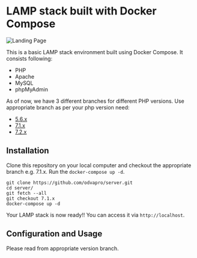 # LAMP stack built with Docker Compose

![Landing Page](https://preview.ibb.co/gOTa0y/LAMP_STACK.png)

This is a basic LAMP stack environment built using Docker Compose. It consists following:

* PHP
* Apache
* MySQL
* phpMyAdmin

As of now, we have 3 different branches for different PHP versions. Use appropriate branch as per your php version need:
* [5.6.x](https://github.com/odvapro/server/tree/5.6.x)
* [7.1.x](https://github.com/odvapro/server/tree/7.1.x)
* [7.2.x](https://github.com/odvapro/server/tree/7.2.x)

## Installation

Clone this repository on your local computer and checkout the appropriate branch e.g. 7.1.x. Run the `docker-compose up -d`.

```shell
git clone https://github.com/odvapro/server.git
cd server/
git fetch --all
git checkout 7.1.x
docker-compose up -d
```

Your LAMP stack is now ready!! You can access it via `http://localhost`.

## Configuration and Usage

Please read from appropriate version branch.
